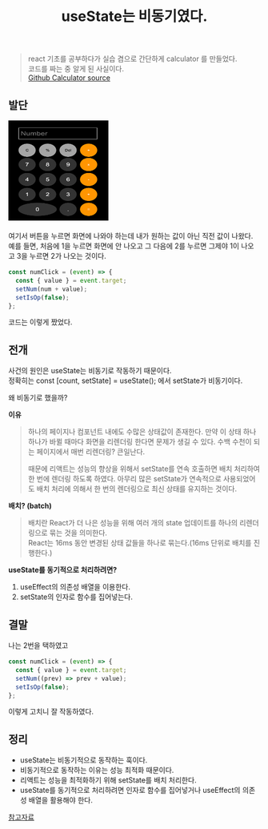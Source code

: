 ﻿---
title: useState는 비동기였다.
categories: [React, JavaScript]
tags: [React, JavaScript, useState]
---

> react 기초를 공부하다가 실습 겸으로 간단하게 calculator 를 만들었다.  
> 코드를 짜는 중 알게 된 사실이다.  
> [Github Calculator source](https://github.com/dametimeee/react-calculator)

## 발단

<img src="https://github.com/dametimeee/dametimeee.github.io/blob/master/assets/img/post-image/calculator.png?raw=true" width="200" height="200">
<br>
<br>
여기서 버튼을 누르면 화면에 나와야 하는데 내가 원하는 값이 아닌 직전 값이 나왔다.  
예를 들면, 처음에 1을 누르면 화면에 안 나오고 그 다음에 2를 누르면 그제야 1이 나오고 3을 누르면 2가 나오는 것이다.

```jsx
const numClick = (event) => {
  const { value } = event.target;
  setNum(num + value);
  setIsOp(false);
};
```

코드는 이렇게 짰었다.

## 전개

사건의 원인은 useState는 비동기로 작동하기 때문이다.  
정확히는 const [count, setState] = useState(); 에서
setState가 비동기이다.

왜 비동기로 했을까?

**이유**

> 하나의 페이지나 컴포넌트 내에도 수많은 상태값이 존재한다. 만약 이 상태 하나하나가 바뀔 때마다 화면을 리렌더링 한다면 문제가 생길 수 있다. 수백 수천이 되는 페이지에서 매번 리렌더링? 큰일난다.
>
> 때문에 리액트는 성능의 향상을 위해서 setState를 연속 호출하면 배치 처리하여 한 번에 렌더링 하도록 하였다. 아무리 많은 setState가 연속적으로 사용되었어도 배치 처리에 의해서 한 번의 렌더링으로 최신 상태를 유지하는 것이다.

**배치? (batch)**

> 배치란 React가 더 나은 성능을 위해 여러 개의 state 업데이트를 하나의 리렌더링으로 묶는 것을 의미한다.  
> React는 16ms 동안 변경된 상태 값들을 하나로 묶는다.(16ms 단위로 배치를 진행한다.)

**useState를 동기적으로 처리하려면?**

1. useEffect의 의존성 배열을 이용한다.
2. setState의 인자로 함수를 집어넣는다.

## 결말

나는 2번을 택하였고

```jsx
const numClick = (event) => {
  const { value } = event.target;
  setNum((prev) => prev + value);
  setIsOp(false);
};
```

이렇게 고치니 잘 작동하였다.

## 정리

- useState는 비동기적으로 동작하는 훅이다.
- 비동기적으로 동작하는 이유는 성능 최적화 때문이다.
- 리액트는 성능을 최적화하기 위해 setState를 배치 처리한다.
- useState를 동기적으로 처리하려면 인자로 함수를 집어넣거나 useEffect의 의존성 배열을 활용해야 한다.

[참고자료](https://velog.io/@alstnsrl98/useState%EB%8A%94-%EB%8F%99%EA%B8%B0-%EB%B9%84%EB%8F%99%EA%B8%B0-%EB%8F%99%EA%B8%B0%EC%A0%81-%EC%B2%98%EB%A6%AC)
